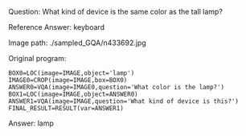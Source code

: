Question: What kind of device is the same color as the tall lamp?

Reference Answer: keyboard

Image path: ./sampled_GQA/n433692.jpg

Original program:

```
BOX0=LOC(image=IMAGE,object='lamp')
IMAGE0=CROP(image=IMAGE,box=BOX0)
ANSWER0=VQA(image=IMAGE0,question='What color is the lamp?')
BOX1=LOC(image=IMAGE,object=ANSWER0)
ANSWER1=VQA(image=IMAGE,question='What kind of device is this?')
FINAL_RESULT=RESULT(var=ANSWER1)
```
Answer: lamp

